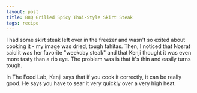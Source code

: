 ```yaml
---
layout: post
title: BBQ Grilled Spicy Thai-Style Skirt Steak
tags: recipe
---
```

I had some skirt steak left over in the freezer and wasn't so exited about cooking it - my image was dried, tough fahitas. Then, I noticed that Nosrat said it was her favorite "weekday steak" and that Kenji thought it was even more tasty than a rib eye. The problem was is that it's thin and easily turns tough.

In The Food Lab, Kenji says that if you cook it correctly, it can be really good. He says you have to sear it very quickly over a very high heat.
